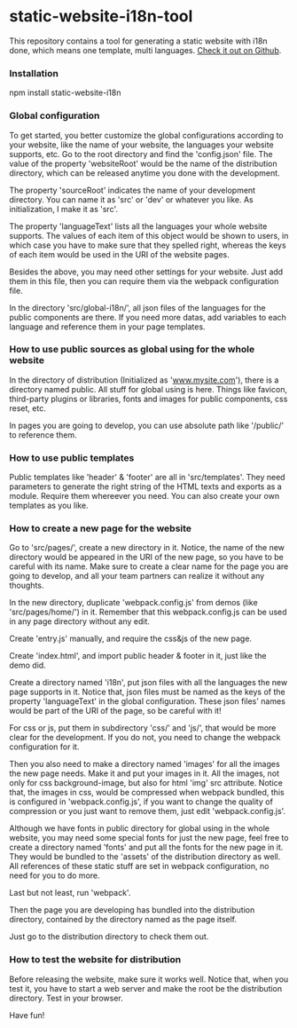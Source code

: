 static-website-i18n-tool
=========================

This repository contains a tool for generating a static website with i18n done, which means one template, multi languages. [Check it out on Github](https://github.com/AlexandraWang2-0/static-website-i18n-tool.git).

### Installation
npm install static-website-i18n

### Global configuration

To get started, you better customize the global configurations according to your website, like the name of your website, the languages your website supports, etc. Go to the root directory and find the 'config.json' file. The value of the property 'websiteRoot' would be the name of the distribution directory, which can be released anytime you done with the development.

The property 'sourceRoot' indicates the name of your development directory. You can name it as 'src' or 'dev' or whatever you like. As initialization, I make it as 'src'.

The property 'languageText' lists all the languages your whole website supports. The values of each item of this object would be shown to users, in which case you have to make sure that they spelled right, whereas the keys of each item would be used in the URI of the website pages.

Besides the above, you may need other settings for your website. Just add them in this file, then you can require them via the webpack configuration file.

In the directory 'src/global-i18n/', all json files of the languages for the public components are there. If you need more datas, add variables to each language and reference them in your page templates.

### How to use public sources as global using for the whole website

In the directory of distribution (Initialized as 'www.mysite.com'), there is a directory named public. All stuff for global using is here. Things like favicon, third-party plugins or libraries, fonts and images for public components, css reset, etc.

In pages you are going to develop, you can use absolute path like '/public/' to reference them.

### How to use public templates

Public templates like 'header' & 'footer' are all in 'src/templates'. They need parameters to generate the right string of the HTML texts and exports as a module. Require them whereever you need. You can also create your own templates as you like.

### How to create a new page for the website

Go to 'src/pages/', create a new directory in it. Notice, the name of the new directory would be appeared in the URI of the new page, so you have to be careful with its name. Make sure to create a clear name for the page you are going to develop, and all your team partners can realize it without any thoughts.

In the new directory, duplicate 'webpack.config.js' from demos (like 'src/pages/home/') in it. Remember that this webpack.config.js can be used in any page directory without any edit.

Create 'entry.js' manually, and require the css&js of the new page.

Create 'index.html', and import public header & footer in it, just like the demo did.

Create a directory named 'i18n', put json files with all the languages the new page supports in it. Notice that, json files must be named as the keys of the property 'languageText' in the global configuration. These json files' names would be part of the URI of the page, so be careful with it!

For css or js, put them in subdirectory 'css/' and 'js/', that would be more clear for the development. If you do not, you need to change the webpack configuration for it.

Then you also need to make a directory named 'images' for all the images the new page needs. Make it and put your images in it. All the images, not only for css background-image, but also for html 'img' src attribute. Notice that, the images in css, would be compressed when webpack bundled, this is configured in 'webpack.config.js', if you want to change the quality of compression or you just want to remove them, just edit 'webpack.config.js'.

Although we have fonts in public directory for global using in the whole website, you may need some special fonts for just the new page, feel free to create a directory named 'fonts' and put all the fonts for the new page in it. They would be bundled to the 'assets' of the distribution directory as well. All references of these static stuff are set in webpack configuration, no need for you to do more.

Last but not least, run 'webpack'.

Then the page you are developing has bundled into the distribution directory, contained by the directory named as the page itself.

Just go to the distribution directory to check them out.

### How to test the website for distribution

Before releasing the website, make sure it works well. Notice that, when you test it, you have to start a web server and make the root be the distribution directory. Test in your browser.


Have fun!
